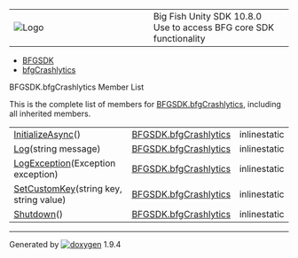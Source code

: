 <table>
<colgroup>
<col style="width: 50%" />
<col style="width: 50%" />
</colgroup>
<tbody>
<tr class="odd">
<td><img src="Icon-100.png" alt="Logo" /></td>
<td><div id="projectname">
Big Fish Unity SDK<span id="projectnumber"> 10.8.0</span>
</div>
<div id="projectbrief">
Use to access BFG core SDK functionality
</div></td>
</tr>
</tbody>
</table>

  - [BFGSDK](namespace_b_f_g_s_d_k.html)
  - [bfgCrashlytics](class_b_f_g_s_d_k_1_1bfg_crashlytics.html)

BFGSDK.bfgCrashlytics Member List

This is the complete list of members for
[BFGSDK.bfgCrashlytics](class_b_f_g_s_d_k_1_1bfg_crashlytics.html),
including all inherited members.

|                                                                                                                       |                                                                    |              |
| --------------------------------------------------------------------------------------------------------------------- | ------------------------------------------------------------------ | ------------ |
| [InitializeAsync](class_b_f_g_s_d_k_1_1bfg_crashlytics.html#a6013b0ba541302c309d096a6d92099d1)()                      | [BFGSDK.bfgCrashlytics](class_b_f_g_s_d_k_1_1bfg_crashlytics.html) | inlinestatic |
| [Log](class_b_f_g_s_d_k_1_1bfg_crashlytics.html#a3a072e21e6fce8ee080e2092f210364a)(string message)                    | [BFGSDK.bfgCrashlytics](class_b_f_g_s_d_k_1_1bfg_crashlytics.html) | inlinestatic |
| [LogException](class_b_f_g_s_d_k_1_1bfg_crashlytics.html#ae63bef754ac97b6f39089fbb37351440)(Exception exception)      | [BFGSDK.bfgCrashlytics](class_b_f_g_s_d_k_1_1bfg_crashlytics.html) | inlinestatic |
| [SetCustomKey](class_b_f_g_s_d_k_1_1bfg_crashlytics.html#ad9d86732aacef0ce5802b1d38fa0f7ff)(string key, string value) | [BFGSDK.bfgCrashlytics](class_b_f_g_s_d_k_1_1bfg_crashlytics.html) | inlinestatic |
| [Shutdown](class_b_f_g_s_d_k_1_1bfg_crashlytics.html#a08d66deea80d2970cc1fec56b0e4e3a4)()                             | [BFGSDK.bfgCrashlytics](class_b_f_g_s_d_k_1_1bfg_crashlytics.html) | inlinestatic |

-----

Generated
by [![doxygen](doxygen.svg)](https://www.doxygen.org/index.html) 1.9.4

